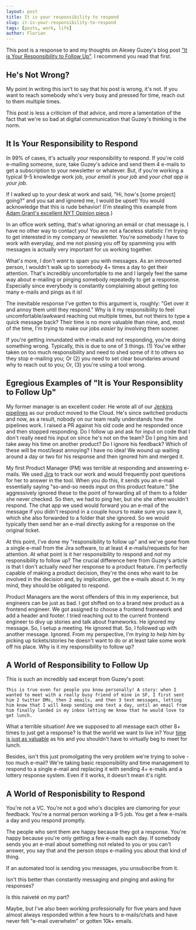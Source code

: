 ```yaml
---
layout: post
title: It is your responsibility to respond
slug: it-is-your-responsibility-to-respond
tags: [posts, work, life]
author: Florian
---
```


This post is a response to and my thoughts on Alexey Guzey's blog post ["It is Your Responsibility to Follow Up"](https://guzey.com/follow-up/). I recommend you read that first.

## He's Not Wrong?

My point in writing this isn't to say that his post is wrong, it's not. If you want to reach somebody who's very busy and pressed for time, reach out to them multiple times. 

This post is less a criticism of that advice, and more a lamentation of the fact that we're so bad at digital communication that Guzey's thinking is the norm.

## It Is Your Responsibility to Respond

In 99% of cases, it's actually *your* responsibility to respond. If you're cold e-mailing someone, sure, take Guzey's advice and send them 4 e-mails to get a subscription to your newsletter or whatever. But, if you're working a typical 9-5 knowledge work job, *your email is your job* and *your chat app is your job*.

If I walked up to your desk at work and said, "Hi, how's [some project] going?" and you sat and ignored me, I would be upset! You would acknowledge that this is rude behavior! (I'm stealing this example from [Adam Grant's excellent NYT Opinion piece](https://www.nytimes.com/2019/02/15/opinion/sunday/email-etiquette.html).)

In an office work setting, that's what ignoring an email or chat message is. I have no other way to contact you! You are not a faceless statistic I'm trying to get interested in my company or newsletter. You're somebody I have to work with everyday, and me not pissing you off by spamming you with messages is actually very important for us working together.

What's more, *I* don't *want* to spam you with messages. As an introverted person, I wouldn't walk up to somebody 4+ times a day to get their attention. That's incredibly uncomfortable to me and I largely feel the same way about e-mailing or pinging somebody repeatedly to get a response. Especially since everybody is constantly complaining about getting too many e-mails and pings as it is!

The inevitable response I've gotten to this argument is, roughly: "Get over it and annoy them until they respond." Why is it my responsibility to feel uncomfortable/awkward reaching out multiple times, but not theirs to type a quick message back? Their time is no more valuable than mine, and, most of the time, I'm trying to make our jobs *easier* by involving them sooner.

If you're getting innundated with e-mails and not responding, you're doing something wrong. Typically, this is due to one of 3 things. (1) You've either taken on too much responsibility and need to shed some of it to others so they stop e-mailing you; Or (2) you need to set clear boundaries around why to reach out to you; Or, (3) you're using a tool wrong.

## Egregious Examples of "It is Your Responsiblity to Follow Up"

My former manager is an excellent coder. He wrote all of our [Jenkins pipelines](https://www.jenkins.io/doc/book/pipeline/) as our product moved to the Cloud. He's since switched products and now, as a result, nobody on our team really understands how the pipelines work. I raised a PR against his old code and he responded once and then stopped responding. Do I follow up and ask for input on code that I don't really need his input on since he's not on the team? Do I ping him and take away his time on another product? Do I ignore his feedback? Which of these will be most/least annoying? I have no idea! We wound up waiting around a day or two for his response and then ignored him and merged it.

My first Product Manager (PM) was terrible at responding and answering e-mails. We used [Jira](https://en.wikipedia.org/wiki/Jira_(software)) to track our work and would frequently post questions for her to answer in the tool. When you do this, it sends you an e-mail essentially saying "so-and-so needs input on this product feature." She aggressively ignored these to the point of forwarding all of them to a folder she never checked. So then, we had to ping her, but she she often wouldn't respond. The chat app we used would forward you an e-mail of the message if you didn't respond in a couple hours to make sure you saw it, which she also forwarded to a folder that she ignored. So we would typically then send her an e-mail directly asking for a response on the original ticket.

At this point, I've done my "responsibility to follow up" and we've gone from a single e-mail from the Jira software, to at least 4 e-mails/requests for her attention. At what point is it her responsibility to respond and *not* my responsibility to follow up? The crucial difference here from Guzey's article is that I don't actually *need* her response to a product feature. I'm perfectly capable of making a product decision, they're the ones who want to be involved in the decision and, by implication, get the e-mails about it. In my mind, they should be obligated to respond.

Product Managers are the worst offenders of this in my experience, but engineers can be just as bad. I got shifted on to a brand new product as a frontend engineer. We got assigned to choose a frontend framework and add a header and footer. I tried reaching out to the current frontend engineer to divy up stories and talk about frameworks. He ignored my message. So, I setup a meeting. He ignored that. So, I followed up with another message. Ignored. From my perspective, I'm *trying to help him* by picking up tickets/stories he doesn't want to do or at least take some work off his place. Why is it my responsibility to follow up?

## A World of Responsibility to Follow Up

This is such an incredibly sad excerpt from Guzey's post:
```
This is true even for people you know personally! A story: when I wanted to meet with a really busy friend of mine in SF, I first sent him 2 twitter DMs, then 2 emails, and then 3 text messages, letting him know that I will keep sending one text a day, until an email from him finally landed in my inbox letting me know that he would love to get lunch.
```

What a terrible situation! Are we supposed to all message each other 8+ times to just get a response? Is that the world we want to live in? Your [time is just as valuable](https://floverfelt.org/posts/time-value) as his and you shouldn't have to virtually beg to meet for lunch.

Besides, isn't this just promolgating the very problem we're trying to solve - too much e-mail? We're taking basic responsibility and time management to respond to a single e-mail and replacing it with sending 4+ e-mails and a lottery response system. Even if it works, it doesn't mean it's right.

## A World of Responisbility to Respond

You're not a VC. You're not a god who's disciples are clamoring for your feedback. You're a normal person working a 9-5 job. You get a few e-mails a day and you respond promptly.

The people who sent them are happy because they got a response. You're happy because you're only getting a few e-mails each day. If somebody sends you an e-mail about something not related to you or you can't answer, you say that and the person stops e-mailing you about that kind of thing.

If an automated tool is sending you messages, you unsubscribe from it.

Isn't this better than constantly messaging and pinging and asking for responses?

Is this naiveté on my part?

Maybe, but I've also been working professionally for five years and have almost always responded within a few hours to e-mails/chats and have never felt "e-mail overwhelm" or gotten 10k+ emails.
